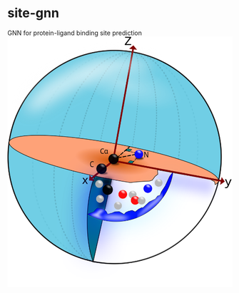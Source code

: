 # site-gnn
GNN for protein-ligand binding site prediction
![alt text](https://github.com/msnnamazi/site-gnn/blob/main/sphere.svg?raw=true)
